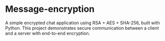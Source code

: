 # Message-encryption
A simple encrypted chat application using RSA + AES + SHA-256, built with Python. This project demonstrates secure communication between a client and a server with end-to-end encryption.
